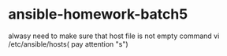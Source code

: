 # ansible-homework-batch5

alwasy need to make sure that host file is not empty command vi /etc/ansible/hosts( pay attention "s")